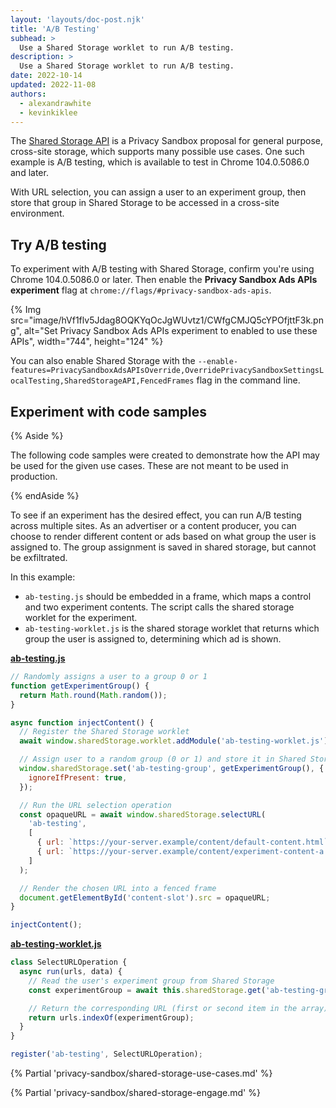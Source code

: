 ```yaml
---
layout: 'layouts/doc-post.njk'
title: 'A/B Testing'
subhead: >
  Use a Shared Storage worklet to run A/B testing.
description: >
  Use a Shared Storage worklet to run A/B testing.
date: 2022-10-14
updated: 2022-11-08
authors:
  - alexandrawhite
  - kevinkiklee
---
```


The [Shared Storage API](/docs/privacy-sandbox/shared-storage/) is a Privacy
Sandbox proposal for general purpose, cross-site storage, which supports many
possible use cases. One such example is A/B testing, which is available to test
in Chrome 104.0.5086.0 and later.

With URL selection, you can assign a user to an experiment group, then store
that group in Shared Storage to be accessed in a cross-site environment. 

## Try A/B testing

To experiment with A/B testing with Shared Storage, confirm you're using Chrome 104.0.5086.0 or later. Then enable the **Privacy Sandbox Ads APIs experiment** flag at `chrome://flags/#privacy-sandbox-ads-apis`.

{% Img
	src="image/hVf1flv5Jdag8OQKYqOcJgWUvtz1/CWfgCMJQ5cYPOfjttF3k.png",
	alt="Set Privacy Sandbox Ads APIs experiment to enabled to use these APIs",
	width="744", height="124"
%}

You can also enable Shared Storage with the `--enable-features=PrivacySandboxAdsAPIsOverride,OverridePrivacySandboxSettingsLocalTesting,SharedStorageAPI,FencedFrames` flag in the command line. 

## Experiment with code samples

{% Aside %}

The following code samples were created to demonstrate how the API may be used
for the given use cases. These are not meant to be used in production.

{% endAside %}

To see if an experiment has the desired effect, you can run A/B testing across multiple sites. As an advertiser or a content producer, you can choose to render different content or ads based on what group the user is assigned to. The group assignment is saved in shared storage, but cannot be exfiltrated.

In this example:

*   `ab-testing.js` should be embedded in a frame, which maps a control and two experiment contents. The script calls the shared storage worklet for the experiment.
*   `ab-testing-worklet.js`  is the shared storage worklet that returns which group the user is assigned to, determining which ad is shown.

**[ab-testing.js](https://github.com/GoogleChromeLabs/shared-storage-demo/blob/main/sites/content-producer/url-selection/ab-testing.js)**

```js
// Randomly assigns a user to a group 0 or 1
function getExperimentGroup() {
  return Math.round(Math.random());
}

async function injectContent() {
  // Register the Shared Storage worklet
  await window.sharedStorage.worklet.addModule('ab-testing-worklet.js');

  // Assign user to a random group (0 or 1) and store it in Shared Storage
  window.sharedStorage.set('ab-testing-group', getExperimentGroup(), {
    ignoreIfPresent: true,
  });

  // Run the URL selection operation
  const opaqueURL = await window.sharedStorage.selectURL(
    'ab-testing',
    [
      { url: `https://your-server.example/content/default-content.html` },
      { url: `https://your-server.example/content/experiment-content-a.html` }
    ]
  );

  // Render the chosen URL into a fenced frame
  document.getElementById('content-slot').src = opaqueURL;
}

injectContent();
```

**[ab-testing-worklet.js](https://github.com/GoogleChromeLabs/shared-storage-demo/blob/main/sites/content-producer/url-selection/ab-testing-worklet.js)**

```js
class SelectURLOperation {
  async run(urls, data) {
    // Read the user's experiment group from Shared Storage
    const experimentGroup = await this.sharedStorage.get('ab-testing-group');

    // Return the corresponding URL (first or second item in the array)
    return urls.indexOf(experimentGroup);
  }
}

register('ab-testing', SelectURLOperation);
```

{% Partial 'privacy-sandbox/shared-storage-use-cases.md' %}

{% Partial 'privacy-sandbox/shared-storage-engage.md' %}
